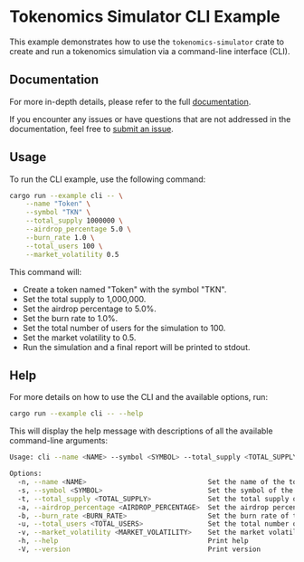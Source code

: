 # Tokenomics Simulator CLI Example

This example demonstrates how to use the `tokenomics-simulator` crate to create and run a tokenomics simulation via a command-line interface (CLI).

## Documentation

For more in-depth details, please refer to the full [documentation](https://docs.rs/tokenomics-simulator).

If you encounter any issues or have questions that are not addressed in the documentation, feel free to [submit an issue](https://github.com/simetrics-io/tokenomics-simulator-rs/issues).

## Usage

To run the CLI example, use the following command:

```sh
cargo run --example cli -- \
    --name "Token" \
    --symbol "TKN" \
    --total_supply 1000000 \
    --airdrop_percentage 5.0 \
    --burn_rate 1.0 \
    --total_users 100 \
    --market_volatility 0.5
```

This command will:

- Create a token named "Token" with the symbol "TKN".
- Set the total supply to 1,000,000.
- Set the airdrop percentage to 5.0%.
- Set the burn rate to 1.0%.
- Set the total number of users for the simulation to 100.
- Set the market volatility to 0.5.
- Run the simulation and a final report will be printed to stdout.

## Help

For more details on how to use the CLI and the available options, run:

```sh
cargo run --example cli -- --help
```

This will display the help message with descriptions of all the available command-line arguments:

```sh
Usage: cli --name <NAME> --symbol <SYMBOL> --total_supply <TOTAL_SUPPLY> --airdrop_percentage <AIRDROP_PERCENTAGE> --burn_rate <BURN_RATE> --total_users <TOTAL_USERS> --market_volatility <MARKET_VOLATILITY>

Options:
  -n, --name <NAME>                              Set the name of the token
  -s, --symbol <SYMBOL>                          Set the symbol of the token
  -t, --total_supply <TOTAL_SUPPLY>              Set the total supply of the token
  -a, --airdrop_percentage <AIRDROP_PERCENTAGE>  Set the airdrop percentage of the token
  -b, --burn_rate <BURN_RATE>                    Set the burn rate of the token
  -u, --total_users <TOTAL_USERS>                Set the total number of users for the simulation
  -v, --market_volatility <MARKET_VOLATILITY>    Set the market volatility for the simulation
  -h, --help                                     Print help
  -V, --version                                  Print version
```